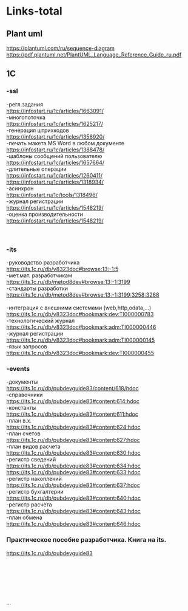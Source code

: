 # Links-total

## Plant uml </br>
https://plantuml.com/ru/sequence-diagram </br>
https://pdf.plantuml.net/PlantUML_Language_Reference_Guide_ru.pdf

## 1С
### -ssl
-регл.задания </br>
https://infostart.ru/1c/articles/1663091/  </br>
-многопоточка </br>
https://infostart.ru/1c/articles/1625217/ </br>
-генерация штрихкодов </br>
https://infostart.ru/1c/articles/1356920/ </br>
-печать макета MS Word в любом документе </br>
https://infostart.ru/1c/articles/1388478/ </br>
-шаблоны сообщений пользователю </br>
https://infostart.ru/1c/articles/1657664/ </br>
-длительные операции </br>
https://infostart.ru/1c/articles/1260411/ </br>
https://infostart.ru/1c/articles/1318934/ </br>
-асинхрон </br>
https://infostart.ru/1c/tools/1318496/ </br>
-журнал регистрации </br>
https://infostart.ru/1c/articles/1548219/ </br>
-оценка производительности </br>
https://infostart.ru/1c/articles/1548219/ </br>
</br>
</br>

### -its
-руководство разработчика  </br>
https://its.1c.ru/db/v8323doc#browse:13:-1:5 </br>
-мет.мат. разработчикам </br>
https://its.1c.ru/db/metod8dev#browse:13:-1:3199 </br>
-стандарты разработки </br>
https://its.1c.ru/db/metod8dev#browse:13:-1:3199:3258:3268 </br>
</br>
-интеграция с внешними системами (web,http,odata,...) </br>
https://its.1c.ru/db/v8323doc#bookmark:dev:TI000000783 </br>
-технологический журнал </br>
https://its.1c.ru/db/v8323doc#bookmark:adm:TI000000446 </br>
-журнал регистрации </br>
https://its.1c.ru/db/v8323doc#bookmark:adm:TI000000145 </br>
-язык запросов </br>
https://its.1c.ru/db/v8323doc#bookmark:dev:TI000000455 </br>

### -events </br>
-документы </br>
https://its.1c.ru/db/pubdevguide83/content/618/hdoc </br>
-справочники </br>
https://its.1c.ru/db/pubdevguide83#content:614:hdoc </br>
-константы </br>
https://its.1c.ru/db/pubdevguide83#content:611:hdoc </br>
-план в.х. </br>
https://its.1c.ru/db/pubdevguide83#content:624:hdoc </br>
-план счетов </br>
https://its.1c.ru/db/pubdevguide83#content:627:hdoc </br>
-план видов расчета </br>
https://its.1c.ru/db/pubdevguide83#content:630:hdoc </br>
-регистр сведений </br>
https://its.1c.ru/db/pubdevguide83#content:634:hdoc </br>
https://its.1c.ru/db/pubdevguide83#content:633:hdoc </br>
-регистр накоплений </br>
https://its.1c.ru/db/pubdevguide83#content:637:hdoc </br>
-регистр бухгалтерии </br>
https://its.1c.ru/db/pubdevguide83#content:640:hdoc </br>
-регистр расчета </br>
https://its.1c.ru/db/pubdevguide83#content:643:hdoc </br>
-план обмена </br>
https://its.1c.ru/db/pubdevguide83#content:646:hdoc </br>

### Практическое пособие разработчика. Книга на its.</br>
https://its.1c.ru/db/pubdevguide83</br>

</br>
</br>
</br>
</br>
</br>
      



















...
